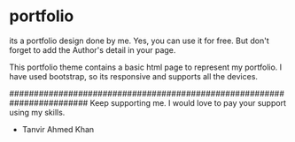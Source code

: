 # portfolio
its a portfolio design done by me. Yes, you can use it for free. But don't forget to add the Author's detail in your page.

This portfolio theme contains a basic html page to represent my portfolio. I have used bootstrap, so its responsive and supports all the devices.

########################################################################
Keep supporting me. I would love to pay your support using my skills. 

- Tanvir Ahmed Khan
